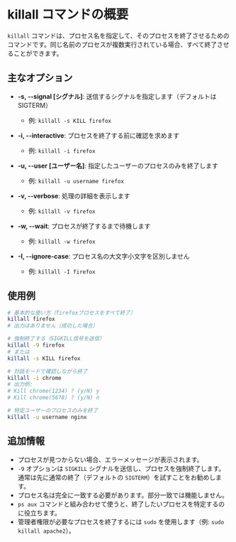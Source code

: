# killall コマンドの概要

`killall` コマンドは、プロセス名を指定して、そのプロセスを終了させるためのコマンドです。同じ名前のプロセスが複数実行されている場合、すべて終了させることができます。

## 主なオプション

- **-s, --signal [シグナル]**: 送信するシグナルを指定します（デフォルトは SIGTERM）
  - 例: `killall -s KILL firefox`

- **-i, --interactive**: プロセスを終了する前に確認を求めます
  - 例: `killall -i firefox`

- **-u, --user [ユーザー名]**: 指定したユーザーのプロセスのみを終了します
  - 例: `killall -u username firefox`

- **-v, --verbose**: 処理の詳細を表示します
  - 例: `killall -v firefox`

- **-w, --wait**: プロセスが終了するまで待機します
  - 例: `killall -w firefox`

- **-I, --ignore-case**: プロセス名の大文字小文字を区別しません
  - 例: `killall -I firefox`

## 使用例

```bash
# 基本的な使い方（firefoxプロセスをすべて終了）
killall firefox
# 出力はありません（成功した場合）

# 強制終了する（SIGKILL信号を送信）
killall -9 firefox
# または
killall -s KILL firefox

# 対話モードで確認しながら終了
killall -i chrome
# 出力例:
# Kill chrome(1234) ? (y/N) y
# Kill chrome(5678) ? (y/N) n

# 特定ユーザーのプロセスのみを終了
killall -u username nginx
```

## 追加情報

- プロセスが見つからない場合、エラーメッセージが表示されます。
- `-9` オプションは `SIGKILL` シグナルを送信し、プロセスを強制終了します。通常は先に通常の終了（デフォルトの `SIGTERM`）を試すことをお勧めします。
- プロセス名は完全に一致する必要があります。部分一致では機能しません。
- `ps aux` コマンドと組み合わせて使うと、終了したいプロセスを特定するのに役立ちます。
- 管理者権限が必要なプロセスを終了するには `sudo` を使用します（例: `sudo killall apache2`）。